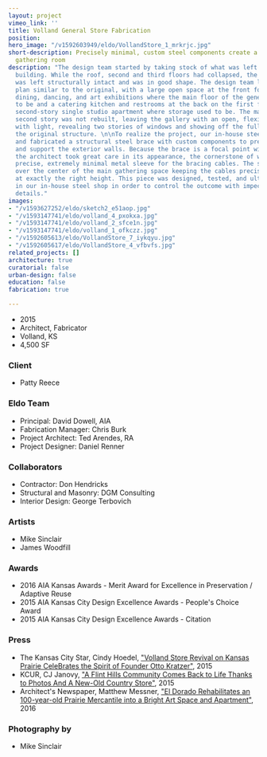 ```yaml
---
layout: project
vimeo_link: ''
title: Volland General Store Fabrication
position: 
hero_image: "/v1592603949/eldo/VollandStore_1_mrkrjc.jpg"
short-description: Precisely minimal, custom steel components create a spacious community
  gathering room
description: "The design team started by taking stock of what was left of the original
  building. While the roof, second and third floors had collapsed, the masonry shell
  was left structurally intact and was in good shape. The design team laid out a floor
  plan similar to the original, with a large open space at the front for events including
  dining, dancing, and art exhibitions where the main floor of the general store used
  to be and a catering kitchen and restrooms at the back on the first floor and a
  second-story single studio apartment where storage used to be. The majority of the
  second story was not rebuilt, leaving the gallery with an open, flexible and filled
  with light, revealing two stories of windows and showing off the full height of
  the original structure. \n\nTo realize the project, our in-house steel shop designed
  and fabricated a structural steel brace with custom components to prevent deflection
  and support the exterior walls. Because the brace is a focal point within the space,
  the architect took great care in its appearance, the cornerstone of which is a highly
  precise, extremely minimal metal sleeve for the bracing cables. The sleeve hovers
  over the center of the main gathering space keeping the cables precisely separated
  at exactly the right height. This piece was designed, tested, and ultimately fabricated
  in our in-house steel shop in order to control the outcome with impeccably clean
  details."
images:
- "/v1593627252/eldo/sketch2_e51aop.jpg"
- "/v1593147741/eldo/volland_4_pxokxa.jpg"
- "/v1593147741/eldo/volland_2_sfce1n.jpg"
- "/v1593147741/eldo/volland_1_ofkczz.jpg"
- "/v1592605613/eldo/VollandStore_7_iykqyu.jpg"
- "/v1592605617/eldo/VollandStore_4_vfbvfs.jpg"
related_projects: []
architecture: true
curatorial: false
urban-design: false
education: false
fabrication: true

---
```

* 2015
* Architect, Fabricator
* Volland, KS
* 4,500 SF

### Client

* Patty Reece

### Eldo Team

* Principal: David Dowell, AIA
* Fabrication Manager: Chris Burk
* Project Architect: Ted Arendes, RA
* Project Designer: Daniel Renner

### Collaborators

* Contractor: Don Hendricks
* Structural and Masonry: DGM Consulting
* Interior Design: George Terbovich

### Artists

* Mike Sinclair
* James Woodfill

### Awards

* 2016 AIA Kansas Awards - Merit Award for Excellence in Preservation / Adaptive Reuse
* 2015 AIA Kansas City Design Excellence Awards - People's Choice Award
* 2015 AIA Kansas City Design Excellence Awards - Citation

### Press

* The Kansas City Star, Cindy Hoedel, ["Volland Store Revival on Kansas Prairie CeleBrates the Spirit of Founder Otto Kratzer"](https://www.kansascity.com/entertainment/article25513768.html "Volland Store Revival on Kansas Prairie CeleBrates the Spirit of Founder Otto Kratzer"), 2015
* KCUR, CJ Janovy, ["A Flint Hills Community Comes Back to Life Thanks to Photos And A New-Old Country Store"](https://www.kcur.org/post/flint-hills-community-comes-back-life-thanks-photos-and-new-old-country-store#stream/0 "A Flint Hills Community Comes Back to Life Thanks to Photos And A New-Old Country Store"), 2015
* Architect's Newspaper, Matthew Messner, ["El Dorado Rehabilitates an 100-year-old Prairie Mercantile into a Bright Art Space and Apartment"](http://archpaper.com/2016/05/el-dorado-inc-rehabilitates-mercantile/#gallery-0-slide-0 "El Dorado Rehabilitates an 100-year-old Prairie Mercantile into a Bright Art Space and Apartment"), 2016

### Photography by

* Mike Sinclair
